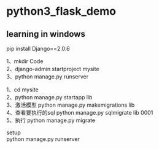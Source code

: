# python3_flask_demo
## learning in windows

pip install Django==2.0.6

1、mkdir Code <br>
2、django-admin startproject mysite <br>
3、python manage.py runserver <br>

1、cd mysite   <br>
2、python manage.py startapp lib <br>
3、激活模型 python manage.py makemigrations lib <br>
4、查看要执行的sql python manage.py sqlmigrate lib 0001 <br>
5、执行 python manage.py migrate <br>

setup <br>
python manage.py runserver  <br>

